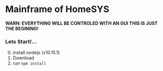 # Mainframe of HomeSYS

**WARN: EVERYTHING WILL BE CONTROLED WITH AN GUI THIS IS JUST THE BEGINING!**
### Lets Start!...

0. install nodejs (v10.15.1)
1. Download
2. run `npm install`
